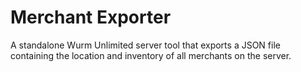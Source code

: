 # Merchant Exporter

A standalone Wurm Unlimited server tool that exports a JSON file containing the location and inventory of all merchants on the server.
